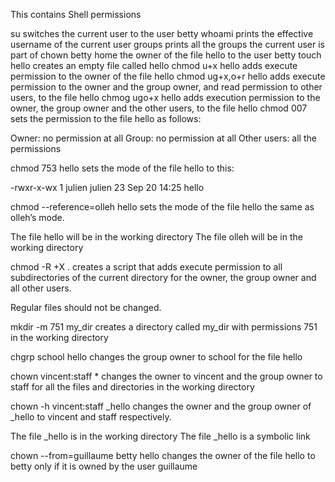 This contains Shell permissions

su switches the current user to the user betty
whoami prints the effective username of the current user
groups prints all the groups the current user is part of
chown betty home the owner of the file hello to the user betty
touch hello creates an empty file called hello
chmod u+x hello adds execute permission to the owner of the file hello
chmod ug+x,o+r hello adds execute permission to the owner and the group owner, and read permission to other users, to the file hello
chmog ugo+x hello adds execution permission to the owner, the group owner and the other users, to the file hello
chmod 007 sets the permission to the file hello as follows:

Owner: no permission at all
Group: no permission at all
Other users: all the permissions

chmod 753 hello sets the mode of the file hello to this:

-rwxr-x-wx 1 julien julien 23 Sep 20 14:25 hello

chmod --reference=olleh hello sets the mode of the file hello the same as olleh’s mode.

The file hello will be in the working directory
The file olleh will be in the working directory

chmod -R  +X . creates a script that adds execute permission to all subdirectories of the current directory for the owner, the group owner and all other users.

Regular files should not be changed.

mkdir -m 751 my_dir creates a directory called my_dir with permissions 751 in the working directory

chgrp school hello changes the group owner to school for the file hello

chown vincent:staff * changes the owner to vincent and the group owner to staff for all the files and directories in the working directory

chown -h vincent:staff _hello changes the owner and the group owner of _hello to vincent and staff respectively.

The file _hello is in the working directory
The file _hello is a symbolic link

chown --from=guillaume betty hello changes the owner of the file hello to betty only if it is owned by the user guillaume










